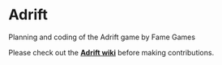# Adrift
Planning and coding of the Adrift game by Fame Games

Please check out the [**Adrift wiki**](https://github.com/famegames/Adrift/wiki) before making contributions.
